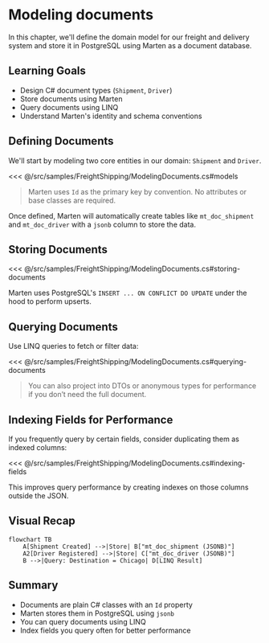 # Modeling documents

In this chapter, we'll define the domain model for our freight and delivery system and store it in PostgreSQL using Marten as a document database.

## Learning Goals

- Design C# document types (`Shipment`, `Driver`)
- Store documents using Marten
- Query documents using LINQ
- Understand Marten's identity and schema conventions

## Defining Documents

We'll start by modeling two core entities in our domain: `Shipment` and `Driver`.

<<< @/src/samples/FreightShipping/ModelingDocuments.cs#models

> Marten uses `Id` as the primary key by convention. No attributes or base classes are required.

Once defined, Marten will automatically create tables like `mt_doc_shipment` and `mt_doc_driver` with a `jsonb` column to store the data.

## Storing Documents

<<< @/src/samples/FreightShipping/ModelingDocuments.cs#storing-documents

Marten uses PostgreSQL's `INSERT ... ON CONFLICT DO UPDATE` under the hood to perform upserts.

## Querying Documents

Use LINQ queries to fetch or filter data:

<<< @/src/samples/FreightShipping/ModelingDocuments.cs#querying-documents

> You can also project into DTOs or anonymous types for performance if you don’t need the full document.

## Indexing Fields for Performance

If you frequently query by certain fields, consider duplicating them as indexed columns:

<<< @/src/samples/FreightShipping/ModelingDocuments.cs#indexing-fields

This improves query performance by creating indexes on those columns outside the JSON.

## Visual Recap

```mermaid
flowchart TB
    A[Shipment Created] -->|Store| B["mt_doc_shipment (JSONB)"]
    A2[Driver Registered] -->|Store| C["mt_doc_driver (JSONB)"]
    B -->|Query: Destination = Chicago| D[LINQ Result]
```

## Summary

- Documents are plain C# classes with an `Id` property
- Marten stores them in PostgreSQL using `jsonb`
- You can query documents using LINQ
- Index fields you query often for better performance

<!--@include: ./freight-shipping-tutorial-info.md-snippet-->
